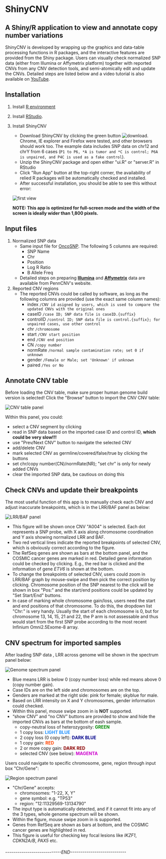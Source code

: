 ShinyCNV
================

A Shiny/R application to view and annotate copy number variations
-----------------------------------------------------------------

ShinyCNV is developed by wrapping up the graphics and data-table processing functions in R packages, and the interactive features are provided from the Shiny package. Users can visually check normalized SNP data (either from Illumina or Affymetrix platform) together with reported CNVs from any CNV detection tools, and semi-atomically edit and update the CNVs. Detailed steps are listed below and a video tutorial is also available on [YouTube](https://youtu.be/EQrsyyQFHqA).

Installation
------------

1.  Install [R environment](https://www.r-project.org/)
2.  Install [RStudio](https://www.rstudio.com/).
3.  Install ShinyCNV
    -   Download ShinyCNV by clicking the green button ![download](./readme_files/fig/download.png). Chrome, IE explorer and Firefox were tested, and other browsers should work too. The example data includes SNP data on chr12 and chrY from 6 cases (`P1 to P6, *A is tumor and *C is control; P6A is unpaired, and P4C is used as a fake control`).
    -   Unzip the ShinyCNV package and open either "ui.R" or "server.R" in RStudio
    -   Click "Run App" button at the top-right corner, the availability of relied R packages will be automatically checked and installed.
    -   After successful installation, you should be able to see this without error:

    ![first view](./readme_files/fig/1.PNG)

    **NOTE: This app is optimized for full-screen mode and the width of the screen is ideally wider than 1,800 pixels.**

Input files
-----------

1.  Normalized SNP data
    -   Same input file for [OncoSNP](https://sites.google.com/site/oncosnp/user-guide/input-files). The following 5 columns are required:
        -   SNP Name
        -   Chr
        -   Position
        -   Log R Ratio
        -   B Allele Freq
    -   Detailed steps on preparing [**Illumina**](http://penncnv.openbioinformatics.org/en/latest/user-guide/input/) and [**Affymetrix**](http://penncnv.openbioinformatics.org/en/latest/user-guide/affy/) data are available from PennCNV's website.
2.  Reported CNV regions
    -   The reported CNVs could be called by software, as long as the following columns are provided (use the exact same column names):
        -   index `/CNV id asigned by users, which is used to compare the updated CNVs with the original ones`
        -   caseID `/case ID; SNP data file is caseID.{suffix}`
        -   controlID `/control ID; SNP data file is control.{suffix}; for unpaired cases, use other control`
        -   chr `/chromosome`
        -   start `/CNV start position`
        -   end `/CNV end position`
        -   CN `/copy number`
        -   normRate `/normal sample contamination rate; set 0 if unknown`
        -   gender `/Female or Male; set 'Unknown' if unknown`
        -   paired `/Yes or No`

Annotate CNV table
------------------

Before loading the CNV table, make sure proper human genome build version is selected!
Click the "Browse" button to import the CNV CNV table:

![CNV table panel](./readme_files/fig/2.PNG)

Within this panel, you could:

-   select a CNV segment by clicking
-   read in SNP data based on the imported case ID and control ID, **which could be very slow!!!**
-   use "Prev/Next CNV" button to navigate the selected CNV
-   add/delete CNV
-   mark selected CNV as germline/covered/false/true by clicking the buttons
-   set chr/copy number(CN)/normRate(NR); "set chr" is only for newly added CNVs
-   clear the imported SNP data, be cautious on doing this

Check CNVs and update their breakpoints
---------------------------------------

The most useful function of this app is to manually check each CNV and adjust inaccurate breakpoints, which is in the LRR/BAF panel as below:

![LRR/BAF panel](./readme_files/fig/3.PNG)

-   This figure will be shown once CNV "A004" is selected. Each dot represents a SNP probe, with X axis along chromosome coordination and Y axis showing normalized LRR and BAF.
-   Two red vertical lines indicate the reported breakpoints of selected CNV, which is obviously correct according to the figure.
-   The RefSeq genes are shown as bars at the bottom panel, and the COSMIC cancer genes are marked in red. Detailed gene information could be checked by clicking. E.g., the red bar is clicked and the information of gene *ETV6* is shown at the bottom.
-   To change the breakpoints of selected CNV, users could zoom in LRR/BAF graph by mouse-swipe and then pick the correct position by clicking. Chromosome position of the SNP nearest to the click will be shown in box "Pos:" and the start/end positions could be updated by "Set Start/End" buttons.
-   In case of marking whole chromosome gain/loss, users need the start and end positions of that chromosome. To do this, the dropdown list "Chr:" is very handy. Usually the start of each chromosome is 0, but for chromosome 13, 14, 15, 21 and 22, the P arm is not assessable and thus would start from the first SNP probe according to the most recent Infinium Omni2.5Exome-8 array.

CNV spectrum for imported samples
---------------------------------

After loading SNP data , LRR across genome will be shown in the spectrum panel below:

![Genome spectrum panel](./readme_files/fig/4.PNG)

-   Blue means LRR is below 0 (copy number loss) while red means above 0 (copy number gain).
-   Case IDs are on the left side and chromosomes are on the top.
-   Genders are marked at the right side: pink for female; skyblue for male.
-   Based on LRR intensity on X and Y chromosomes, gender information could checked.
-   Within this panel, mouse swipe zoom in is **NOT** supported.
-   “show CNV” and “no CNV” buttons are provided to show and hide the imported CNVs as bars at the bottom of eash sample.
    -   copy-neutral loss of heterozygosity: <span style="color:#008B00">**GREEN**</span>
    -   1 copy loss: <span style="color:#1E90FF">**LIGHT BLUE**</span>
    -   2 copy loss (0 copy left): <span style="color:#00008B">**DARK BLUE**</span>
    -   1 copy gain: <span style="color:#FF4500">**RED**</span>
    -   2 or more copy gain: <span style="color:#8B0000">**DARK RED**</span>
    -   selected CNV (see below): <span style="color:#CD00CD">**MAGENTA**</span>

Users could navigate to specific chromosome, gene, region through input box "Chr/Gene":

![Region spectrum panel](./readme_files/fig/5.PNG)

-   "Chr/Gene" accepts:
    -   chromosomes: "1-22, X, Y"
    -   gene symbol: e.g. "TP53"
    -   region: "12:11329569-13134790"
-   The input type is automatically detected, and if it cannot fit into any of the 3 types, whole genome spectrum will be shown.
-   Within the figure, mouse swipe zoom in is supported.
-   Genes from RefSeq are shown as bars at bottom, and the COSMIC cancer genes are highlighted in red.
-   This figure is useful for checking key focal lesions like *IKZF1*, *CDKN2A/B*, *PAX5* etc.

###### ----------------------------END----------------------------
